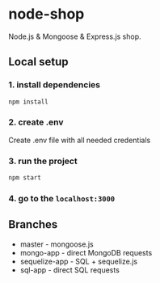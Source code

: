 # node-shop
Node.js &amp; Mongoose &amp; Express.js shop. 

## Local setup

### 1. install dependencies
```bash
npm install
```

### 2. create .env
Create .env file with all needed credentials

### 3. run the project
```bash
npm start
```

### 4. go to the `localhost:3000`

## Branches

* master - mongoose.js
* mongo-app - direct MongoDB requests
* sequelize-app - SQL + sequelize.js
* sql-app - direct SQL requests
